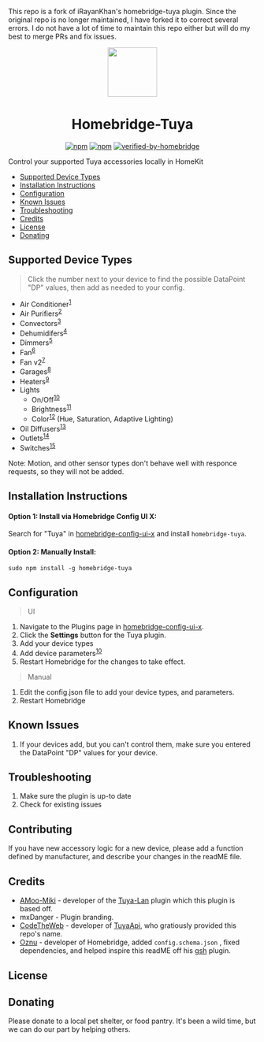 This repo is a fork of iRayanKhan's homebridge-tuya plugin. Since the original repo is no longer maintained, I have forked it to correct several errors. I do not have a lot of time to maintain this repo either but will do my best to merge PRs and fix issues.

<p align="center">
    <img src="https://raw.githubusercontent.com/hmenzagh/homebridge-tuya-local/main/assets/Tuya-Plugin-Branding.png" height="100"><br>
</p>


<span align="center">

# Homebridge-Tuya

[![npm](https://img.shields.io/npm/v/homebridge-tuya.svg)](https://www.npmjs.com/package/homebridge-tuya)
[![npm](https://img.shields.io/npm/dt/homebridge-tuya.svg)](https://www.npmjs.com/package/homebridge-tuya)
[![verified-by-homebridge](https://badgen.net/badge/homebridge/verified/purple)](https://github.com/homebridge/homebridge/wiki/Verified-Plugins)


</span>



Control your supported Tuya accessories locally in HomeKit

* [Supported Device Types](#supported-device-types)
* [Installation Instructions](#installation-instructions)
* [Configuration](#configuration)
* [Known Issues](#known-issues)
* [Troubleshooting](#troubleshooting)
* [Credits](#credits)
* [License](#license)
* [Donating](#donating)

## Supported Device Types
> Click the number next to your device to find the possible DataPoint "DP" values, then add as needed to your config.

* Air Conditioner<sup>[1](https://github.com/hmenzagh/homebridge-tuya-local/wiki/Supported-Device-Types#air-conditioners)</sup> 
* Air Purifiers<sup>[2]()</sup>
* Convectors<sup>[3](https://github.com/hmenzagh/homebridge-tuya-local/wiki/Supported-Device-Types#heat-convectors)</sup>
* Dehumidifers<sup>[4](https://github.com/hmenzagh/homebridge-tuya-local/wiki/Supported-Device-Types)</sup>
* Dimmers<sup>[5](https://github.com/hmenzagh/homebridge-tuya-local/wiki/Supported-Device-Types#simple-dimmers)</sup>
* Fan<sup>[6](https://github.com/hmenzagh/homebridge-tuya-local/wiki/Supported-Device-Types)</sup>
* Fan v2<sup>[7](https://github.com/hmenzagh/homebridge-tuya-local/wiki/Supported-Device-Types)</sup>
* Garages<sup>[8](https://github.com/hmenzagh/homebridge-tuya-local/wiki/Supported-Device-Types#garage-doors)</sup>
* Heaters<sup>[9](https://github.com/hmenzagh/homebridge-tuya-local/wiki/Supported-Device-Types)</sup>
* Lights
  * On/Off<sup>[10](https://github.com/hmenzagh/homebridge-tuya-local/wiki/Supported-Device-Types)</sup>
  * Brightness<sup>[11](https://github.com/hmenzagh/homebridge-tuya-local/wiki/Supported-Device-Types#tunable-white-light-bulbs)</sup>
  * Color<sup>[12](https://github.com/hmenzagh/homebridge-tuya-local/wiki/Supported-Device-Types#white-and-color-light-bulbs)</sup> (Hue, Saturation, Adaptive Lighting)
* Oil Diffusers<sup>[13](https://github.com/hmenzagh/homebridge-tuya-local/wiki/Supported-Device-Types)</sup>
* Outlets<sup>[14](https://github.com/hmenzagh/homebridge-tuya-local/wiki/Supported-Device-Types#outlets)</sup>
* Switches<sup>[15](https://github.com/hmenzagh/homebridge-tuya-local/wiki/Supported-Device-Types)</sup>

Note: Motion, and other sensor types don't behave well with responce requests, so they will not be added. 


## Installation Instructions

#### Option 1: Install via Homebridge Config UI X:

Search for "Tuya" in [homebridge-config-ui-x](https://github.com/oznu/homebridge-config-ui-x) and install `homebridge-tuya`.

#### Option 2: Manually Install:

```
sudo npm install -g homebridge-tuya
```

## Configuration
> UI

1. Navigate to the Plugins page in [homebridge-config-ui-x](https://github.com/oznu/homebridge-config-ui-x).
2. Click the **Settings** button for the Tuya plugin.
3. Add your device types
4. Add device parameters<sup>[10](apple.com/)</sup>
5. Restart Homebridge for the changes to take effect.

> Manual

1. Edit the config.json file to add your device types, and parameters. 
2. Restart Homebridge


## Known Issues

1. If your devices add, but you can't control them, make sure you entered the DataPoint "DP" values for your device. 

## Troubleshooting
1. Make sure the plugin is up-to date
2. Check for existing issues


## Contributing

If you have new accessory logic for a new device, please add a function defined by manufacturer, and describe your changes in the readME file. 

## Credits

* [AMoo-Miki](https://github.com/AMoo-Miki) - developer of the [Tuya-Lan](https://github.com/AMoo-Miki/homebridge-tuya-lan) plugin which this plugin is based off. 
* mxDanger - Plugin branding.
* [CodeTheWeb](https://github.com/CodeTheWeb) - developer of [TuyaApi](https://github.com/codetheweb/tuyapi), who gratiously provided this repo's name.
* [Oznu](https://github.com/oznu) - developer of Homebridge, added ```config.schema.json``` , fixed dependencies, and helped inspire this readME off his [gsh](https://github.com/oznu/homebridge-gsh) plugin.

## License



## Donating

Please donate to a local pet shelter, or food pantry. It's been a wild time, but we can do our part by helping others. 
